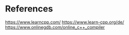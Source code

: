 # References

https://www.learncpp.com/
https://www.learn-cpp.org/de/
https://www.onlinegdb.com/online_c++_compiler
